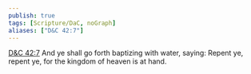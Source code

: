 ```yaml
---
publish: true
tags: [Scripture/DaC, noGraph]
aliases: ["D&C 42:7"]
---
```

[D&C 42:7](https://churchofjesuschrist.org/study/scriptures/dc-testament/dc/42?lang=eng&id=p7#p7) And ye shall go forth baptizing with water, saying: Repent ye, repent ye, for the kingdom of heaven is at hand.
